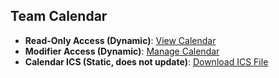 ## Team Calendar

- **Read-Only Access (Dynamic)**: [View Calendar](https://calendar.online/aaff2ec968c008cdb0c6)
- **Modifier Access (Dynamic)**: [Manage Calendar](https://calendar.online/3e78ca7ad8da598ec1a4)
- **Calendar ICS (Static, does not update)**: [Download ICS File](https://export.calendar.online/ics/0/aaff2ec968c008cdb0c6/entirecalendar.ics?past_months=3&future_months=36)

<!-- <iframe frameborder="0" height="500px" width="100%" src="https://calendar.online/3e78ca7ad8da598ec1a4?iframe=true"></iframe> -->